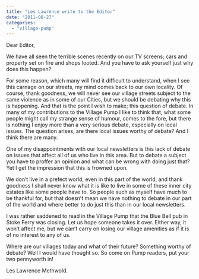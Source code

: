 ```yaml
---
title: "Les Lawrence write to the Editor"
date: "2011-08-27"
categories: 
  - "village-pump"
---
```


Dear Editor,

We have all seen the terrible scenes recently on our TV screens; cars and property set on fire and shops looted. And you have to ask yourself just why does this happen?

For some reason, which many will find it difficult to understand, when I see this carnage on our streets, my mind comes back to our own locality. Of course, thank goodness, we will never see our village streets subject to the same violence as in some of our Cities, but we should be debating why this is happening. And that is the point I wish to make; this question of debate. In many of my contributions to the Village Pump I like to think that, what some people might call my strange sense of humour, comes to the fore, but there is nothing I enjoy more than a very serious debate, especially on local issues. The question arises, are there local issues worthy of debate? And I think there are many.

One of my disappointments with our local newsletters is this lack of debate on issues that affect all of us who live in this area. But to debate a subject you have to proffer an opinion and what can be wrong with doing just that? Yet I get the impression that this is frowned upon.

We don’t live in a prefect world, even in this part of the world, and thank goodness I shall never know what it is like to live in some of these inner city estates like some people have to. So people such as myself have much to be thankful for, but that doesn’t mean we have nothing to debate in our part of the world and where better to do just this than in our local newsletters.

I was rather saddened to read in the Village Pump that the Blue Bell pub in Stoke Ferry was closing. Let us hope someone takes it over. Either way, it won’t affect me, but we can’t carry on losing our village amenities as if it is of no interest to any of us.

Where are our villages today and what of their future? Something worthy of debate? Well I would have thought so. So come on Pump readers, put your two pennyworth in!

Les Lawrence Methwold.
